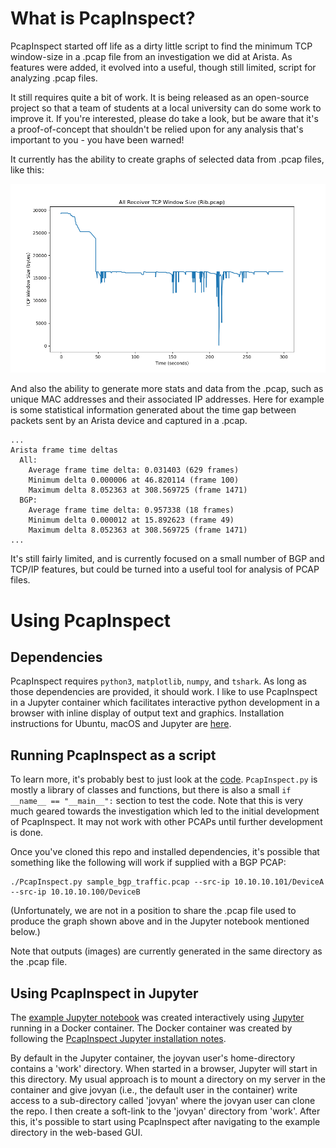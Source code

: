 
# What is PcapInspect?

PcapInspect started off life as a dirty little script to find the minimum TCP
window-size in a .pcap file from an investigation we did at Arista. As features were
added, it evolved into a useful, though still limited, script for analyzing .pcap
files.

It still requires quite a bit of work. It is being released as an open-source project
so that a team of students at a local university can do some work to improve it. If
you're interested, please do take a look, but be aware that it's a proof-of-concept
that shouldn't be relied upon for any analysis that's important to you - you have
been warned!

It currently has the ability to create graphs of selected data from .pcap files, like this:

![](Receiver_TCP-window.png)

And also the ability to generate more stats and data from the .pcap, such as unique
MAC addresses and their associated IP addresses. Here for example is some statistical
information generated about the time gap between packets sent by an Arista device and
captured in a .pcap.
    
    ...
    Arista frame time deltas
      All:
        Average frame time delta: 0.031403 (629 frames)
        Minimum delta 0.000006 at 46.820114 (frame 100)
        Maximum delta 8.052363 at 308.569725 (frame 1471)
      BGP:
        Average frame time delta: 0.957338 (18 frames)
        Minimum delta 0.000012 at 15.892623 (frame 49)
        Maximum delta 8.052363 at 308.569725 (frame 1471)
    ...

It's still fairly limited, and is currently focused on a small number of BGP and
TCP/IP features, but could be turned into a useful tool for analysis of PCAP files.

# Using PcapInspect

## Dependencies

PcapInspect requires `python3`, `matplotlib`, `numpy`, and `tshark`. As long as those
dependencies are provided, it should work. I like to use PcapInspect in a Jupyter
container which facilitates interactive python development in a browser with inline
display of output text and graphics. Installation instructions for Ubuntu, macOS and
Jupyter are [here](INSTALL.md).


## Running PcapInspect as a script

To learn more, it's probably best to just look at the [code](PcapInspect.py
"PcapInspect.py").  `PcapInspect.py` is mostly a library of classes and functions, but
there is also a small `if __name__ == "__main__":` section to test the code. Note that
this is very much geared towards the investigation which led to the initial development
of PcapInspect. It may not work with other PCAPs until further development is done.

Once you've cloned this repo and installed dependencies, it's possible that something
like the following will work if supplied with a BGP PCAP:

    ./PcapInspect.py sample_bgp_traffic.pcap --src-ip 10.10.10.101/DeviceA --src-ip 10.10.10.100/DeviceB

(Unfortunately, we are not in a position to share the .pcap file used to produce the
graph shown above and in the Jupyter notebook mentioned below.)

Note that outputs (images) are currently generated in the same directory as the .pcap file.


## Using PcapInspect in Jupyter

The [example Jupyter notebook](examples/SlowBgpUpdates/ExampleAnalysisOfSlowBgpUpdatesUsingJupyter.ipynb)
was created interactively using [Jupyter](https://jupyter.org/) running in a Docker container. The
Docker container was created by following the [PcapInspect Jupyter installation notes](INSTALL.md#jupyter).

By default in the Jupyter container, the joyvan user's home-directory contains a
'work' directory. When started in a browser, Jupyter will start in this directory. My
usual approach is to mount a directory on my server in the container and give jovyan
(i.e., the default user in the container) write access to a sub-directory called
'jovyan' where the jovyan user can clone the repo. I then create a soft-link to the
'jovyan' directory from 'work'. After this, it's possible to start using PcapInspect
after navigating to the example directory in the web-based GUI.
